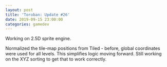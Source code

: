 ```yaml
---
layout: post
title: 'Toroban: Update #26'
date: 2019-09-15 23:00:00
categories: gamedev
---
```


Working on 2.5D sprite engine.

Normalized the tile-map positions from Tiled - before, global coordinates were used for all levels. This simplifies logic moving forward. Still working on the XYZ sorting to get that to work correctly.
